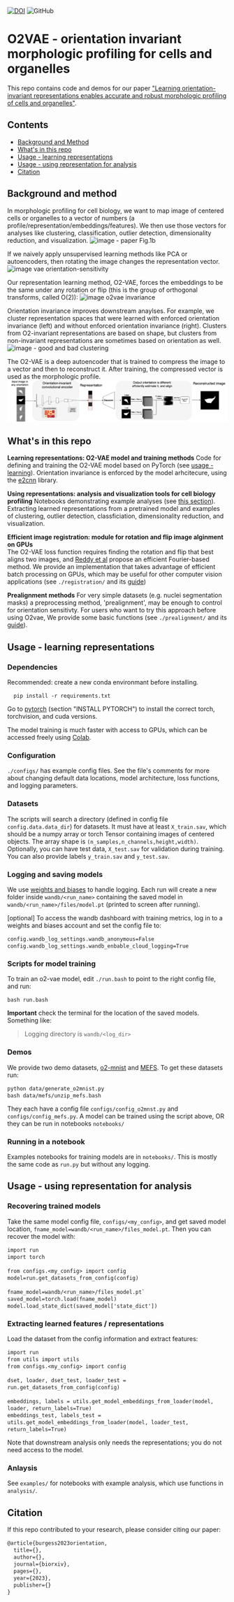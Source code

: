 [![DOI](https://zenodo.org/badge/DOI/10.5281/zenodo.7388245.svg)](https://doi.org/10.5281/zenodo.7388245)  ![GitHub](https://img.shields.io/github/license/jnirschl/titanic_dvc)

# O2VAE - orientation invariant morphologic profiling for cells and organelles

This repo contains code and demos for our paper ["Learning orientation-invariant representations enables accurate and robust morphologic profiling of cells and organelles"](https://biorxiv.org/). 

## Contents
- [Background and Method](#method)
- [What's in this repo](#contents)
- [Usage - learning representations](#usage1)
- [Usage - using representation for analysis](#usage2)
- [Citation](#citation)

## <a name="method"/> Background and method
In morphologic profiling for cell biology, we want to map image of centered cells or organelles to a vector of numbers (a profile/representation/embeddings/features). We then use those vectors for analyses like clustering, classification, outlier detection, dimensionality reduction, and visualization. 
![image - paper Fig.1b](./assets/representation_learning_tasks.png)

If we naively apply unsupervised learning methods like PCA or autoencoders, then rotating the image changes the representation vector. 
![image vae orientation-sensitivity](./assets/orientation_sensitive_representation.png)

Our representation learning method, O2-VAE, forces the embeddings to be the same under any rotation or flip (this is the group of orthogonal transforms, called O(2)):
![image o2vae invariance](./assets/o2vae-representation.png)

Orientation invariance improves downstream anaylses. For example, we cluster representation spaces that were learned with enforced orientation invariance (left) and without enforced orientation invariance (right). Clusters from O2-invariant representations are based on shape, but clusters from non-invariant representations are sometimes based on orientation as well. 
![image - good and bad clustering](./assets/mefs_clustering_samples.png)

The O2-VAE is a deep autoencoder that is trained to compress the image to a vector and then to reconstruct it. After training, the compressed vector is used as the morphologic profile. 
![image - o2vae Fig.1a](./assets/o2vae-model.png)


## <a name="contents"> What's in this repo
**Learning representations: O2-VAE model and training methods**
Code for defining and training the O2-VAE model based on PyTorch (see [usage - learning](#usage1)).  Orientation invariance is enforced by the model arhcitecure, using the [e2cnn](https://github.com/QUVA-Lab/e2cnn/) library. 

**Using representations: analysis and visualization tools for cell biology profiling**
Notebooks demonstrating example analyses (see [this section](#usage2)). Extracting learned representations from a pretrained model and examples of clustering, outlier detection, classficiation, dimensionality reduction, and visualization. 

**Efficient image registration: module for rotation and flip image alginment on GPUs**  
The O2-VAE loss function requires finding the rotation and flip that best aligns two images, and [Reddy et al](https://ieeexplore.ieee.org/abstract/document/506761) propose an efficient Fourier-based method. We provide an implementation that takes advantage of efficient batch processing on GPUs, which may be useful for other computer vision applications (see `./registration/` and its [guide](./registration/README.md))

**Prealignment methods** 
For very simple datasets (e.g. nuclei segmentation masks) a preprocessing method, 'prealignment', may be enough to control for orientation sensitivty. For users who want to try this approach before using O2vae, We provide some basic functions (see `./prealignment/` and its [guide](./prealignment/README.md)).


## <a name="usage1"/> Usage - learning representations 
### Dependencies 
Recommended: create a new conda environmant before installing.
```
  pip install -r requirements.txt
```
Go to [pytorch](https://pytorch.org/) (section "INSTALL PYTORCH") to install the correct torch, torchvision, and cuda versions. 

The model training is much faster with access to GPUs, which can be accessed freely using [Colab](https://research.google.com/colaboratory/faq.html). 

### Configuration
`./configs/` has example config files. See the  file's comments for more about changing default data locations, model architecture, loss functions, and logging parameters.

### Datasets 
The scripts will search a directory (defined in config file `config.data.data_dir`) for datasets. It must have at least `X_train.sav`, which should be a numpy array or torch Tensor containing images of centered objects. The array shape is `(n_samples,n_channels,height,width)`. Optionally, you can have test data, `X_test.sav` for validation during training. You can also provide labels `y_train.sav` and `y_test.sav`.


### Logging and saving models
We use [weights and biases](https://wandb.ai/) to handle logging. Each run will create a new folder inside `wandb/<run_name>` containing the saved model in `wandb/<run_name>/files/model.pt` (printed to screen after running). 

[optional] To access the wandb dashboard with training metrics, log in to a weights and biases account and set the config file to:  
```
config.wandb_log_settings.wandb_anonymous=False 
config.wandb_log_settings.wandb_enbable_cloud_logging=True
```

### Scripts for model training 
To train an o2-vae model, edit `./run.bash` to point to the right config file, and run:
```
bash run.bash
```
**Important** check the terminal for the location of the saved models. Something like:
> Logging directory is `wandb/<log_dir>`

### Demos
We provide two demo datasets, [o2-mnist](./data/o2_mnist/README.md) and [MEFS](./data/mefs/README.md). To get these datasets run:
```
python data/generate_o2mnist.py
bash data/mefs/unzip_mefs.bash
```
They each have a config file `configs/config_o2mnst.py` and `configs/config_mefs.py`. A model can be trained using the script above, OR they can be run in notebooks `notebooks/`

### Running in a notebook
Examples notebooks for training models are in `notebooks/`. This is mostly the same code as `run.py` but without any logging. 

## <a name="usage2"/> Usage - using representation for analysis  
### Recovering trained models 
Take the same model config file, `configs/<my_config>`, and get saved model location, `fname_model=wandb/<run_name>/files_model.pt`. Then you can recover the model with:

```
import run
import torch

from configs.<my_config> import config
model=run.get_datasets_from_config(config)

fname_model=wandb/<run_name>/files_model.pt`
saved_model=torch.load(fname_model)
model.load_state_dict(saved_model['state_dict'])
```

### Extracting learned features / representations
Load the dataset from the config information and extract features:

```
import run 
from utils import utils
from configs.<my_config> import config

dset, loader, dset_test, loader_test = run.get_datasets_from_config(config)

embeddings, labels = utils.get_model_embeddings_from_loader(model, loader, return_labels=True)
embeddings_test, labels_test = utils.get_model_embeddings_from_loader(model, loader_test, return_labels=True)
```
Note that downstream analysis only needs the representations; you do not need access to the model. 

### Anlaysis 
See `examples/` for notebooks with example analysis, which use functions in `analysis/`.

## <a name="citation"/> Citation
If this repo contributed to your research, please consider citing our paper:
```
@article{burgess2023orientation,
  title={},
  author={},
  journal={biorxiv},
  pages={},
  year={2023},
  publisher={}
}
```

